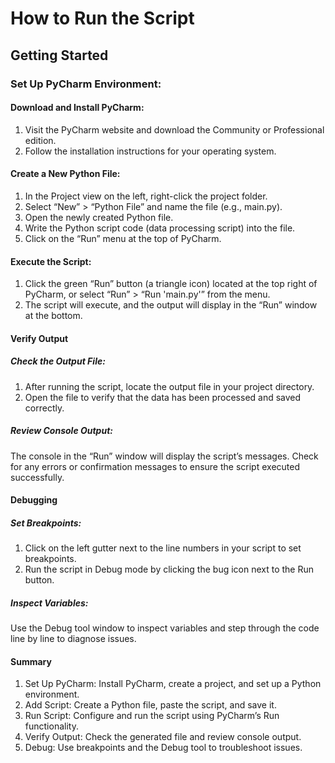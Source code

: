 # How to Run the Script

## Getting Started

### Set Up PyCharm Environment:

#### Download and Install PyCharm:
1. Visit the PyCharm website and download the Community or Professional edition.
2. Follow the installation instructions for your operating system.


#### Create a New Python File:
1. In the Project view on the left, right-click the project folder.
2. Select “New” > “Python File” and name the file (e.g., main.py).
3. Open the newly created Python file.
4. Write the Python script code (data processing script) into the file.
5. Click on the “Run” menu at the top of PyCharm.

#### Execute the Script: 
1. Click the green “Run” button (a triangle icon) located at the top right of PyCharm, or select “Run” > “Run 'main.py'” from the menu.
2. The script will execute, and the output will display in the “Run” window at the bottom.

#### Verify Output
##### Check the Output File:
1. After running the script, locate the output file in your project directory.
2. Open the file to verify that the data has been processed and saved correctly.
##### Review Console Output:
The console in the “Run” window will display the script’s messages. Check for any errors or confirmation messages to ensure the script executed successfully.

#### Debugging 
##### Set Breakpoints:
1. Click on the left gutter next to the line numbers in your script to set breakpoints.
2. Run the script in Debug mode by clicking the bug icon next to the Run button.
##### Inspect Variables:
Use the Debug tool window to inspect variables and step through the code line by line to diagnose issues.

#### Summary
1. Set Up PyCharm: Install PyCharm, create a project, and set up a Python environment.
2. Add Script: Create a Python file, paste the script, and save it.
3. Run Script: Configure and run the script using PyCharm’s Run functionality.
4. Verify Output: Check the generated file and review console output.
5. Debug: Use breakpoints and the Debug tool to troubleshoot issues.


